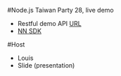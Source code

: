 #Node.js Taiwan Party 28, live demo

 * Restful demo API [URL](http://www.catchpo.tw/dev/doku.php)
 * [NN SDK](http://dev.teltel.com/louis/9x9-sdk-usage/)

#Host

 * Louis
 * Slide (presentation)
